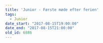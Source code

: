 ```yaml
---
title: 'Junior - Første møde efter ferien'
tags:
  - Junior
date_start: "2017-08-15T19:00:00"
date_end: "2017-08-15T21:00:00"
old_id: 6886
---
```

